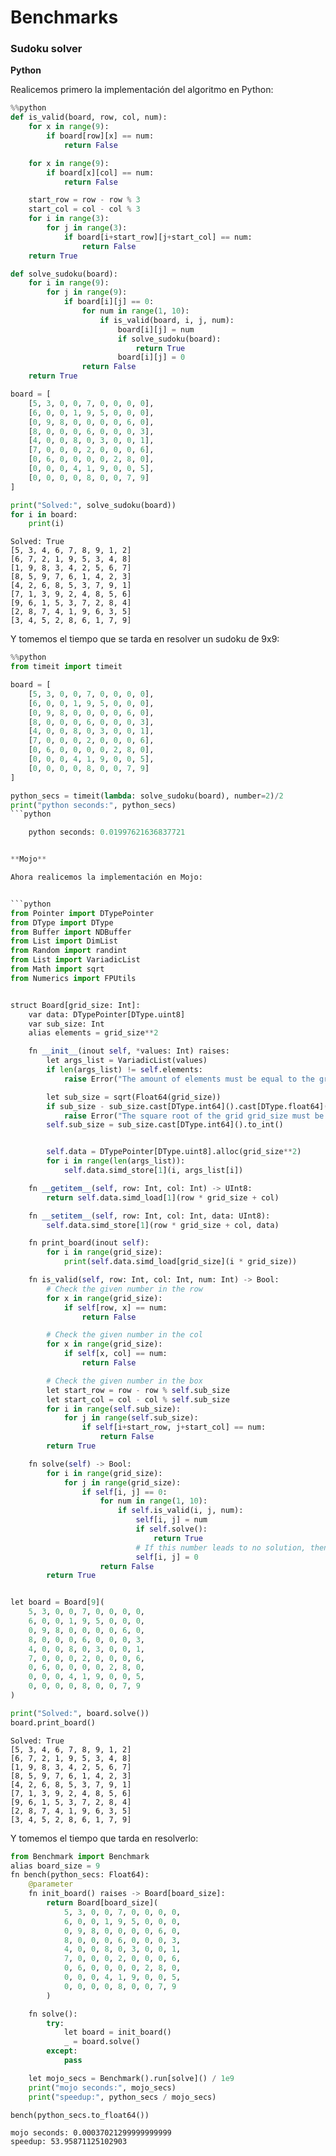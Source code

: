 # **Benchmarks**

### **Sudoku solver**

**Python**

Realicemos primero la implementación del algoritmo en Python:


```python
%%python
def is_valid(board, row, col, num):
    for x in range(9):
        if board[row][x] == num:
            return False

    for x in range(9):
        if board[x][col] == num:
            return False

    start_row = row - row % 3
    start_col = col - col % 3
    for i in range(3):
        for j in range(3):
            if board[i+start_row][j+start_col] == num:
                return False
    return True

def solve_sudoku(board):
    for i in range(9):
        for j in range(9):
            if board[i][j] == 0:
                for num in range(1, 10):
                    if is_valid(board, i, j, num):
                        board[i][j] = num
                        if solve_sudoku(board):
                            return True
                        board[i][j] = 0
                return False
    return True

board = [
    [5, 3, 0, 0, 7, 0, 0, 0, 0],
    [6, 0, 0, 1, 9, 5, 0, 0, 0],
    [0, 9, 8, 0, 0, 0, 0, 6, 0],
    [8, 0, 0, 0, 6, 0, 0, 0, 3],
    [4, 0, 0, 8, 0, 3, 0, 0, 1],
    [7, 0, 0, 0, 2, 0, 0, 0, 6],
    [0, 6, 0, 0, 0, 0, 2, 8, 0],
    [0, 0, 0, 4, 1, 9, 0, 0, 5],
    [0, 0, 0, 0, 8, 0, 0, 7, 9]
]

print("Solved:", solve_sudoku(board))
for i in board:
    print(i)
```

    Solved: True
    [5, 3, 4, 6, 7, 8, 9, 1, 2]
    [6, 7, 2, 1, 9, 5, 3, 4, 8]
    [1, 9, 8, 3, 4, 2, 5, 6, 7]
    [8, 5, 9, 7, 6, 1, 4, 2, 3]
    [4, 2, 6, 8, 5, 3, 7, 9, 1]
    [7, 1, 3, 9, 2, 4, 8, 5, 6]
    [9, 6, 1, 5, 3, 7, 2, 8, 4]
    [2, 8, 7, 4, 1, 9, 6, 3, 5]
    [3, 4, 5, 2, 8, 6, 1, 7, 9]


Y tomemos el tiempo que se tarda en resolver un sudoku de 9x9:


```python
%%python
from timeit import timeit

board = [
    [5, 3, 0, 0, 7, 0, 0, 0, 0],
    [6, 0, 0, 1, 9, 5, 0, 0, 0],
    [0, 9, 8, 0, 0, 0, 0, 6, 0],
    [8, 0, 0, 0, 6, 0, 0, 0, 3],
    [4, 0, 0, 8, 0, 3, 0, 0, 1],
    [7, 0, 0, 0, 2, 0, 0, 0, 6],
    [0, 6, 0, 0, 0, 0, 2, 8, 0],
    [0, 0, 0, 4, 1, 9, 0, 0, 5],
    [0, 0, 0, 0, 8, 0, 0, 7, 9]
]

python_secs = timeit(lambda: solve_sudoku(board), number=2)/2
print("python seconds:", python_secs)
```python

    python seconds: 0.01997621636837721


**Mojo**

Ahora realicemos la implementación en Mojo:


```python
from Pointer import DTypePointer
from DType import DType
from Buffer import NDBuffer
from List import DimList
from Random import randint
from List import VariadicList
from Math import sqrt
from Numerics import FPUtils


struct Board[grid_size: Int]:
    var data: DTypePointer[DType.uint8]
    var sub_size: Int
    alias elements = grid_size**2

    fn __init__(inout self, *values: Int) raises:
        let args_list = VariadicList(values)
        if len(args_list) != self.elements:
            raise Error("The amount of elements must be equal to the grid_size parameter squared")

        let sub_size = sqrt(Float64(grid_size))
        if sub_size - sub_size.cast[DType.int64]().cast[DType.float64]() > 0:
            raise Error("The square root of the grid grid_size must be a whole number 9 = 3, 16 = 4")
        self.sub_size = sub_size.cast[DType.int64]().to_int()


        self.data = DTypePointer[DType.uint8].alloc(grid_size**2)
        for i in range(len(args_list)):
            self.data.simd_store[1](i, args_list[i])

    fn __getitem__(self, row: Int, col: Int) -> UInt8:
        return self.data.simd_load[1](row * grid_size + col)

    fn __setitem__(self, row: Int, col: Int, data: UInt8):
        self.data.simd_store[1](row * grid_size + col, data)

    fn print_board(inout self):
        for i in range(grid_size):
            print(self.data.simd_load[grid_size](i * grid_size))

    fn is_valid(self, row: Int, col: Int, num: Int) -> Bool:
        # Check the given number in the row
        for x in range(grid_size):
            if self[row, x] == num:
                return False

        # Check the given number in the col
        for x in range(grid_size):
            if self[x, col] == num:
                return False

        # Check the given number in the box
        let start_row = row - row % self.sub_size
        let start_col = col - col % self.sub_size
        for i in range(self.sub_size):
            for j in range(self.sub_size):
                if self[i+start_row, j+start_col] == num:
                    return False
        return True

    fn solve(self) -> Bool:
        for i in range(grid_size):
            for j in range(grid_size):
                if self[i, j] == 0:
                    for num in range(1, 10):
                        if self.is_valid(i, j, num):
                            self[i, j] = num
                            if self.solve():
                                return True
                            # If this number leads to no solution, then undo it
                            self[i, j] = 0
                    return False
        return True


let board = Board[9](
    5, 3, 0, 0, 7, 0, 0, 0, 0,
    6, 0, 0, 1, 9, 5, 0, 0, 0,
    0, 9, 8, 0, 0, 0, 0, 6, 0,
    8, 0, 0, 0, 6, 0, 0, 0, 3,
    4, 0, 0, 8, 0, 3, 0, 0, 1,
    7, 0, 0, 0, 2, 0, 0, 0, 6,
    0, 6, 0, 0, 0, 0, 2, 8, 0,
    0, 0, 0, 4, 1, 9, 0, 0, 5,
    0, 0, 0, 0, 8, 0, 0, 7, 9
)

print("Solved:", board.solve())
board.print_board()
```

    Solved: True
    [5, 3, 4, 6, 7, 8, 9, 1, 2]
    [6, 7, 2, 1, 9, 5, 3, 4, 8]
    [1, 9, 8, 3, 4, 2, 5, 6, 7]
    [8, 5, 9, 7, 6, 1, 4, 2, 3]
    [4, 2, 6, 8, 5, 3, 7, 9, 1]
    [7, 1, 3, 9, 2, 4, 8, 5, 6]
    [9, 6, 1, 5, 3, 7, 2, 8, 4]
    [2, 8, 7, 4, 1, 9, 6, 3, 5]
    [3, 4, 5, 2, 8, 6, 1, 7, 9]


Y tomemos el tiempo que tarda en resolverlo:


```python
from Benchmark import Benchmark
alias board_size = 9 
fn bench(python_secs: Float64):
    @parameter
    fn init_board() raises -> Board[board_size]:
        return Board[board_size](
            5, 3, 0, 0, 7, 0, 0, 0, 0,
            6, 0, 0, 1, 9, 5, 0, 0, 0,
            0, 9, 8, 0, 0, 0, 0, 6, 0,
            8, 0, 0, 0, 6, 0, 0, 0, 3,
            4, 0, 0, 8, 0, 3, 0, 0, 1,
            7, 0, 0, 0, 2, 0, 0, 0, 6,
            0, 6, 0, 0, 0, 0, 2, 8, 0,
            0, 0, 0, 4, 1, 9, 0, 0, 5,
            0, 0, 0, 0, 8, 0, 0, 7, 9
        )

    fn solve():
        try:
            let board = init_board()
            _ = board.solve()
        except:
            pass

    let mojo_secs = Benchmark().run[solve]() / 1e9
    print("mojo seconds:", mojo_secs)
    print("speedup:", python_secs / mojo_secs)

bench(python_secs.to_float64())
```

    mojo seconds: 0.00037021299999999999
    speedup: 53.95871125102903

